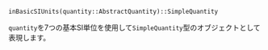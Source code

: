 ```
inBasicSIUnits(quantity::AbstractQuantity)::SimpleQuantity
```

`quantity`を7つの基本SI単位を使用して`SimpleQuantity`型のオブジェクトとして表現します。
